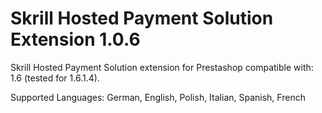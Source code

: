 Skrill Hosted Payment Solution Extension 1.0.6
==============================================

Skrill Hosted Payment Solution extension for Prestashop compatible with: 1.6 (tested for 1.6.1.4). 

Supported Languages: German, English, Polish, Italian, Spanish, French 